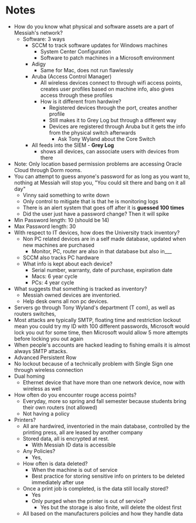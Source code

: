 # Notes
- How do you know what physical and software assets are a part of Messiah's network?
	- Software: 3 ways
		- SCCM to track software updates for Windows machines
			- System Center Configuration 
			- Software to patch machines in a Microsoft environment
		- Adigy
			- Same for Mac, does not run flawlessly
		- Aruba (Access Control Manager)
			- All wireless devices connect to through wifi access points, creates user profiles based on machine info, also gives access through these profiles
			- How is it different from hardwire?
				- Registered devices through the port, creates another profile
				- Still makes it to Grey Log but through a different way
				- Devices are registered through Aruba but it gets the info from the physical switch afterwards
					- Ask Tony Wyland about the Core Switch
		- All feeds into the SIEM - **Grey Log**
			- shows all devices, can associate users with devices from there
- Note: Only location based permission problems are accessing Oracle Cloud through Dorm rooms.
- You can attempt to guess anyone's password for as long as you want to, nothing at Messiah will stop you, "You could sit there and bang on it all day"
	- Vinny said something to write down
	- Only control to mitigate that is that he is monitoring logs
	- There is an alert system that goes off after it is **guessed 100 times**
	- Did the user just have a password change? Then it will spike
- Min Password length: 10 (should be 14)
- Max Password length: 30
- With respect to IT devices, how does the University track inventory?
	- Non PC related devices are in a self made database, updated when new machines are purchased
		- Monitor, PC, router are also in that database but also in___
	- SCCM also tracks PC hardware
	- What info is kept about each device?
		- Serial number, warranty, date of purchase, expiration date
		- Macs: 6 year cycle
		- PCs: 4 year cycle
- What suggests that something is tracked as inventory?
	- Messiah owned devices are inventoried.
	- Help desk owns all non pc devices.
- Servers go through Tony Wyland's department (T com), as well as routers switches, 
- Most attacks are typically SMTP, floating time and restriction lockout mean you could try my ID with 100 different passwords, Microsoft would lock you out for some time, then Microsoft would allow 5 more attempts before locking you out again
- When people's accounts are hacked leading to fishing emails it is almost always SMTP attacks.
- Advanced Persistent Row
- No lockout because of a technically problem with Single Sign one through wireless connection
- Dual homing
	- Ethernet device that have more than one network device, now with wireless as well
- How often do you encounter rouge access points?
	- Everyday, more so spring and fall semester because students bring their own routers (not allowed)
	- Not having a policy 
- Printers?
	- All are hardwired, inventoried in the main database, controlled by the printing press, all are leased by another company
	- Stored data, all is encrypted at rest.
		- With Messiah ID data is accessible
	- Any Policies?
		- Yes,
	- How often is data deleted?
		- When the machine is out of service
		- Best practice for storing sensitive info on printers to be deleted immediately after use
	- Once a print job is completed, is the data still locally stored?
		- Yes
		- Only purged when the printer is out of service?
			- Yes but the storage is also finite, will delete the oldest first
	- All based on the manufacturers policies and how they handle data